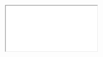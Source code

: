 ﻿<iframe class="showcase" src="@(System.Configuration.ConfigurationManager.AppSettings["InfrastructureShowcase.BasePath"])/NewsRadar"></iframe>